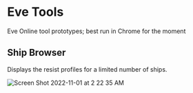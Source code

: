 # Eve Tools

Eve Online tool prototypes; best run in Chrome for the moment

## Ship Browser

Displays the resist profiles for a limited number of ships.

![Screen Shot 2022-11-01 at 2 22 35 AM](https://user-images.githubusercontent.com/293871/199180494-f8d77742-b426-4121-905b-3f396e26304d.png)
